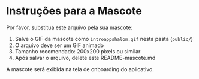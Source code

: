 # Instruções para a Mascote

Por favor, substitua este arquivo pela sua mascote:

1. Salve o GIF da mascote como `introappshalom.gif` nesta pasta (`public/`)
2. O arquivo deve ser um GIF animado
3. Tamanho recomendado: 200x200 pixels ou similar
4. Após salvar o arquivo, delete este README-mascote.md

A mascote será exibida na tela de onboarding do aplicativo.